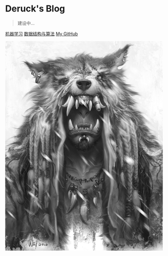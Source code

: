 # **Deruck's Blog** 

> 建设中...



[机器学习](ML/README.md)
[数据结构与算法](DSNA/README.md)
[My GitHub](https://github.com/Deruck)

![](_media/1.jpg)